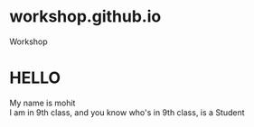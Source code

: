 # workshop.github.io

<!DOCTYPE html>
<html>
  <head>
    <meta charset="utf-8">
    <tittle> Workshop </tittle> 
    <style>
   
   </style>
  </head>
  <body>
    <h1>HELLO</h1>
    <p class="introduction">My name is mohit<br>I am in 9th class, and you know who's in 9th class, is a Student</p>
  </body>
</html>
